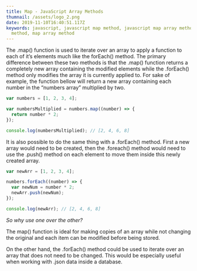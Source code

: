 ```yaml
---
title: Map - JavaScript Array Methods
thumnail: /assets/logo_2.png
date: 2019-11-10T16:40:51.117Z
keywords: javascript, javascript map method, javascript map array method, array
  method, map array method
---
```


The .map() function is used to iterate over an array to apply a function to
each of it’s elements much like the forEach() method. The primary difference
between these two methods is that the .map() function returns a completely new
array containing the modified elements while the .forEach() method only
modifies the array it is currently applied to. For sake of example, the
function bellow will return a new array containing each number in the “numbers
array” multiplied by two.

```javascript
var numbers = [1, 2, 3, 4];

var numbersMultiplied = numbers.map((number) => {
  return number * 2;
});

console.log(numbersMultiplied); // [2, 4, 6, 8]
```

It is also possible to do the same thing with a .forEach() method. First a new array would need to be created, then the .foreach() method would need to use the .push() method on each element to move them inside this newly created array.

```javascript
var newArr = [1, 2, 3, 4];

numbers.forEach((number) => {
  var newNum = number * 2;
  newArr.push(newNum);
});

console.log(newArr); // [2, 4, 6, 8]
```

_So why use one over the other?_

The map() function is ideal for making copies of an array while not changing the original and each item can be modified before being stored.

On the other hand, the .forEach() method could be used to iterate over an array that does not need to be changed. This would be especially useful when working with .json data inside a database.
